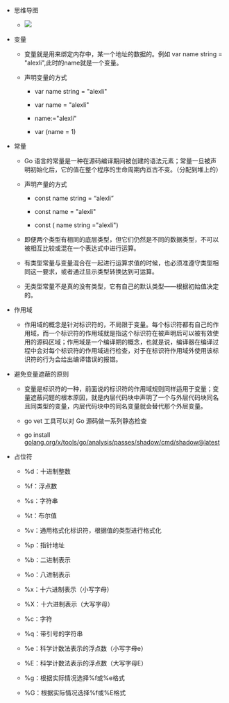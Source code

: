 - 思维导图

  - ![](/Users/bytedance_tt/Desktop/my_dir/md-note/mac-vim/img/Go%E8%AF%AD%E8%A8%80%E4%B8%AD%E5%8F%98%E9%87%8F%E3%80%81%E5%B8%B8%E9%87%8F%E3%80%81%E4%BD%9C%E7%94%A8%E5%9F%9F.png)

- 变量

  - 变量就是用来绑定内存中，某一个地址的数据的。例如 var name  string = "alexli",此时的name就是一个变量。

  - 声明变量的方式

    - var name string = "alexli"

    - var name = "alexli"

    - name:="alexli"

    - var (name = 1)

- 常量

  - Go 语言的常量是一种在源码编译期间被创建的语法元素；常量一旦被声明初始化后，它的值在整个程序的生命周期内亘古不变。（分配到堆上的）

  - 声明产量的方式

    - const  name string = “alexli”

    - const name = "alexli"

    - const ( name string ="alexli")

  - 即便两个类型有相同的底层类型，但它们仍然是不同的数据类型，不可以被相互比较或混在一个表达式中进行运算。

  - 有类型常量与变量混合在一起进行运算求值的时候，也必须准遵守类型相同这一要求，或者通过显示类型转换达到可运算。

  - 无类型常量不是真的没有类型，它有自己的默认类型——根据初始值决定的。

- 作用域

  - 作用域的概念是针对标识符的，不局限于变量。每个标识符都有自己的作用域，而一个标识符的作用域就是指这个标识符在被声明后可以被有效使用的源码区域；作用域是一个编译期的概念，也就是说，编译器在编译过程中会对每个标识符的作用域进行检查，对于在标识符作用域外使用该标识符的行为会给出编译错误的报错。

- 避免变量遮蔽的原则

  - 变量是标识符的一种，前面说的标识符的作用域规则同样适用于变量；变量遮蔽问题的根本原因，就是内层代码块中声明了一个与外层代码块同名且同类型的变量，内层代码块中的同名变量就会替代那个外层变量。

  - go vet 工具可以对 Go 源码做一系列静态检查

  -  go install [golang.org/x/tools/go/analysis/passes/shadow/cmd/shadow@latest](http://golang.org/x/tools/go/analysis/passes/shadow/cmd/shadow@latest)

- 占位符

  - %d：十进制整数

  - %f：浮点数

  - %s：字符串

  - %t：布尔值

  - %v：通用格式化标识符，根据值的类型进行格式化

  - %p：指针地址

  - %b：二进制表示

  - %o：八进制表示

  - %x：十六进制表示（小写字母）

  - %X：十六进制表示（大写字母）

  - %c：字符

  - %q：带引号的字符串

  - %e：科学计数法表示的浮点数（小写字母e）

  - %E：科学计数法表示的浮点数（大写字母E）

  - %g：根据实际情况选择%f或%e格式

  - %G：根据实际情况选择%f或%E格式
